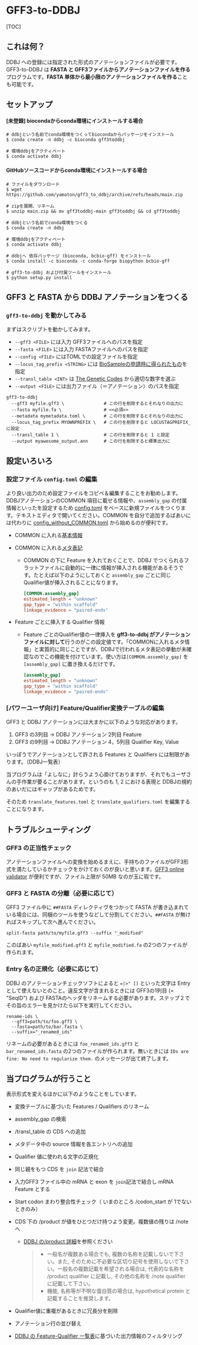 # GFF3-to-DDBJ

[TOC]

## これは何？

DDBJ への登録には指定された形式のアノテーションファイルが必要です。GFF3-to-DDBJ は **FASTA と GFF3ファイルからアノテーションファイルを作る**プログラムです。**FASTA 単体から最小限のアノテーションファイルを作る**ことも可能です。



## セットアップ

#### [未登録] biocondaからconda環境にインストールする場合

```shell
# ddbjという名前でconda環境をつくってbiocondaからパッケージをインストール
$ conda create -n ddbj -c bioconda gff3toddbj

# 環境ddbjをアクティベート
$ conda activate ddbj
```



#### GitHubソースコードからconda環境にインストールする場合

```shell
# ファイルをダウンロード
$ wget https://github.com/yamaton/gff3_to_ddbj/archive/refs/heads/main.zip

# zipを展開、リネーム
$ unzip main.zip && mv gff3toddbj-main gff3toddbj && cd gff3toddbj

# ddbjという名前でconda環境をつくる
$ conda create -n ddbj

# 環境ddbjをアクティベート
$ conda activate ddbj

# ddbjへ 依存パッケージ (bioconda, bcbio-gff) をインストール
$ conda install -c bioconda -c conda-forge biopython bcbio-gff

# gff3-to-ddbj および付属ツールをインストール
$ python setup.py install
```



## GFF3 と FASTA から DDBJ アノテーションをつくる

### `gff3-to-ddbj` を動かしてみる

まずはスクリプトを動かしてみます。

* `--gff3 <FILE>` には入力 GFF3ファイルへのパスを指定
* `--fasta <FILE>` には入力 FASTAファイルへのパスを指定
* `--config <FILE>` にはTOMLでの設定ファイルを指定
* `--locus_tag_prefix <STRING>` には [BioSampleの申請時に得られたもの](https://www.ddbj.nig.ac.jp/ddbj/file-format.html#locus_tag)を指定
* `--transl_table <INT>` は [The Genetic Codes](https://www.ddbj.nig.ac.jp/ddbj/geneticcode-e.html) から適切な数字を選ぶ
* `--output <FILE>` には出力ファイル（＝アノテーション）のパスを指定

```shell
gff3-to-ddbj
  --gff3 myfile.gff3 \               # この行を削除するとそれなりの出力に
  --fasta myfile.fa \                # <<必須>>
  --metadata mymetadata.toml \       # この行を削除するとそれなりの出力に
  --locus_tag_prefix MYOWNPREFIX \   # この行を削除すると LOCUSTAGPREFIX_ に設定
  --transl_table 1 \                 # この行を削除すると 1 と設定
  --output myawesome_output.ann      # この行を削除すると標準出力に
```



## 設定いろいろ

### 設定ファイル `config.toml` の編集

より良い出力のため設定ファイルをコピペ＆編集することをお勧めします。DDBJアノテーションのCOMMON 項目に載せる情報や、`assembly_gap` の付属情報といったを設定するため [config.toml](https://raw.githubusercontent.com/yamaton/gff3toddbj/main/gff3toddbj/config.toml) をベースに新規ファイルをつくります。テキストエディタで開いてください。COMMON を自分で追加するばあいには代わりに [config_without_COMMON.toml](https://raw.githubusercontent.com/yamaton/gff3_to_ddbj/main/metadata_without_COMMON.toml) から始めるのが便利です。

* COMMON に入れる[基本情報](https://www.ddbj.nig.ac.jp/ddbj/file-format.html#annotation)

* COMMON に入れる[メタ表記](https://www.ddbj.nig.ac.jp/ddbj/file-format.html#common)

  * COMMON の下に Feature を入れておくことで、DDBJ でつくられるフラットファイルに自動的に一律に情報が挿入される機能があるそうです。たとえば以下のようにしておくと `assembly_gap` ごとに同じ Qualifier値が挿入されることになります。

    ```toml
    [COMMON.assembly_gap]
    estimated_length = "unknown"
    gap_type = "within scaffold"
    linkage_evidence = "paired-ends"
    ```

* Feature ごとに挿入する Qualifier 情報

  * Feature ごとのQualifier値の一律挿入を **gff3-to-ddbj がアノテーションファイルに対して**行うのがこの設定値です。「COMMONに入れるメタ情報」と実質的に同じことですが、DDBJで行われるメタ表記の挙動が未確認なのでこの機能を付けています。使い方は`[COMMON.assembly_gap]` を `[assembly_gap]` に置き換えるだけです。

    ```toml
    [assembly_gap]
    estimated_length = "unknown"
    gap_type = "within scaffold"
    linkage_evidence = "paired-ends"
    ```

    

  

### [パワーユーザ向け] Feature/Qualifier変換テーブルの編集

GFF3 と DDBJ アノテーションには大まかに以下のような対応があります。

1.  GFF3 の3列目 $\to$ DDBJ アノテーション 2列目 Feature
2.  GFF3 の9列目 $\to$ DDBJ アノテーション 4，5列目 Qualifier Key, Value

いっぽうでアノテーションとして許される Features と Qualifiers には制限があります。（DDBJ一覧表）

当プログラムは「よしなに」計らうよう心掛けておりますが、それでもユーザさんの手作業が要ることがあります。というのも 1, 2 における表現と DDBJの規約のあいだにはギャップがあるためです。

そのため `translate_features.toml` と `translate_qualifiers.toml` を編集することになります。





## トラブルシューティング

### GFF3 の正当性チェック

アノテーションファイルへの変換を始めるまえに、手持ちのファイルがGFF3形式を満たしているかチェックをかけておくのが良いと思います。[GFF3 online validator](http://genometools.org/cgi-bin/gff3validator.cgi) が便利ですが、ファイル上限が 50MB なのが玉に瑕です。



### GFF3 と FASTA の分離（必要に応じて）

GFF3 ファイル中に `##FASTA` ディレクティヴをつかって FASTA が書き込まれている場合には、同梱のツールを使うなどして分割してください。`##FASTA` が無ければスキップして次へ進んでください。

```shell
split-fasta path/to/myfile.gff3 --suffix "_modified"
```

このばあい `myfile_modified.gff3` と `myfile_modified.fa` の2つのファイルが作られます。



### Entry 名の正規化（必要に応じて）

DDBJ のアノテーションチェックソフトによると `=|>" []` といった文字は Entry として使えないとのこと。違反文字が含まれるときには GFF3の1列目 (= "SeqID") および FASTAのヘッダをリネームする必要があります。ステップ２でその旨のエラーを見かけたら以下を実行してください。

```shell
rename-ids \
  --gff3=path/to/foo.gff3 \
  --fasta=path/to/bar.fasta \
  --suffix="_renamed_ids"
```

リネームの必要があるときには `foo_renamed_ids.gff3` と `bar_renamed_ids.fasta` の2つのファイルが作られます。無いときには `IDs are fine: No need to regularize them.` のメッセージが出て終了します。



## 当プログラムが行うこと

表示形式を変えるほかに以下のようなことをしています。

* 変換テーブルに基づいた Features / Qualifiers のリネーム

* assembly_gap の検索

* /transl_table の CDS への追加

* メタデータ中の source 情報を各エントリへの追加

* Qualifier 値に使われる文字の正規化

* 同じ親をもつ CDS を `join` 記法で結合

* 入力GFF3 ファイル中の mRNA と exon を `join`記法で結合し mRNA Feature とする

* Start codon まわり整合性チェック（ いまのところ /codon_start が 1でないときのみ）

* CDS 下の /product が値をひとつだけ持つよう変更。複数値の残りは /note へ

  * [DDBJ の/product 詳細](https://www.ddbj.nig.ac.jp/ddbj/qualifiers.html#product)を参照ください

    > * 一般名が複数ある場合でも, 複数の名称を記載しないで下さい。また, そのために不必要な区切り記号を使用しないで下さい。一般名の複数記載を希望される場合は, 代表的な名称を /product qualifier に記載し, その他の名称を /note qualifier に記載して下さい。
    > * 機能, 名称等が不明な蛋白質の場合は, hypothetical protein と記載することを推奨します。

* Qualifier値に重複があるときに冗長分を削除

* アノテーション行の並び替え

* [DDBJ の Feature-Qualifier 一覧表](https://www.ddbj.nig.ac.jp/assets/files/pdf/ddbj/fq-j.pdf)に基づいた出力情報のフィルタリング

